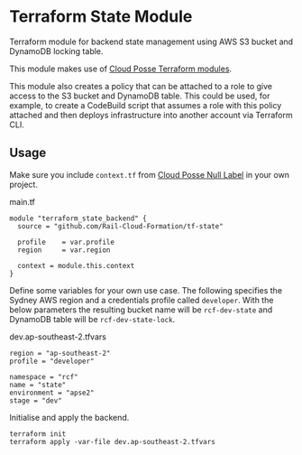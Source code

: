 # Terraform State Module

Terraform module for backend state management using AWS S3 bucket and DynamoDB locking table. 

This module makes use of [Cloud Posse Terraform modules](https://github.com/orgs/cloudposse/repositories?q=terraform).

This module also creates a policy that can be attached to a role to give access to the S3 bucket and DynamoDB table. This could be used, for example, to create a CodeBuild script that assumes a role with this policy attached and then deploys infrastructure into another account via Terraform CLI.

## Usage

Make sure you include `context.tf` from [Cloud Posse Null Label](https://github.com/cloudposse/terraform-null-label) in your own project.

main.tf
```hcl
module "terraform_state_backend" {
  source = "github.com/Rail-Cloud-Formation/tf-state"

  profile    = var.profile
  region     = var.region

  context = module.this.context
}
```

Define some variables for your own use case. The following specifies the Sydney AWS region and a credentials profile called `developer`. With the below parameters the resulting bucket name will be `rcf-dev-state` and DynamoDB table will be `rcf-dev-state-lock`.

dev.ap-southeast-2.tfvars
```hcl
region = "ap-southeast-2"
profile = "developer"

namespace = "rcf"
name = "state"
environment = "apse2"
stage = "dev"
```

Initialise and apply the backend.

```
terraform init
terraform apply -var-file dev.ap-southeast-2.tfvars
```